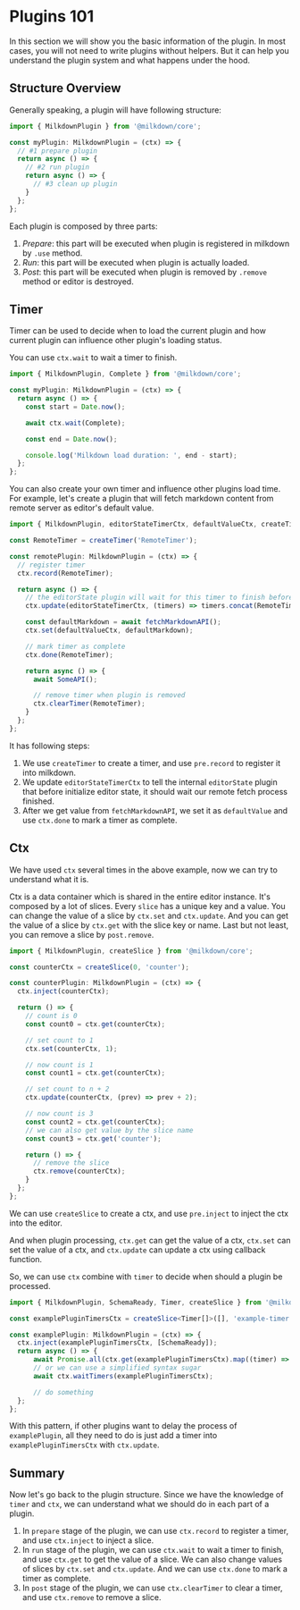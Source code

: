 # Plugins 101

In this section we will show you the basic information of the plugin.
In most cases, you will not need to write plugins without helpers.
But it can help you understand the plugin system and what happens under the hood.

## Structure Overview

Generally speaking, a plugin will have following structure:

```typescript
import { MilkdownPlugin } from '@milkdown/core';

const myPlugin: MilkdownPlugin = (ctx) => {
  // #1 prepare plugin
  return async () => {
    // #2 run plugin
    return async () => {
      // #3 clean up plugin
    }
  };
};
```

Each plugin is composed by three parts:

1. _Prepare_: this part will be executed when plugin is registered in milkdown by `.use` method.
2. _Run_: this part will be executed when plugin is actually loaded.
3. _Post_: this part will be executed when plugin is removed by `.remove` method or editor is destroyed.

## Timer

Timer can be used to decide when to load the current plugin and how current plugin can influence other plugin's loading status.

You can use `ctx.wait` to wait a timer to finish.

```typescript
import { MilkdownPlugin, Complete } from '@milkdown/core';

const myPlugin: MilkdownPlugin = (ctx) => {
  return async () => {
    const start = Date.now();

    await ctx.wait(Complete);

    const end = Date.now();

    console.log('Milkdown load duration: ', end - start);
  };
};
```

You can also create your own timer and influence other plugins load time.
For example, let's create a plugin that will fetch markdown content from remote server as editor's default value.

```typescript
import { MilkdownPlugin, editorStateTimerCtx, defaultValueCtx, createTimer } from '@milkdown/core';

const RemoteTimer = createTimer('RemoteTimer');

const remotePlugin: MilkdownPlugin = (ctx) => {
  // register timer
  ctx.record(RemoteTimer);

  return async () => {
    // the editorState plugin will wait for this timer to finish before initialize editor state.
    ctx.update(editorStateTimerCtx, (timers) => timers.concat(RemoteTimer));

    const defaultMarkdown = await fetchMarkdownAPI();
    ctx.set(defaultValueCtx, defaultMarkdown);

    // mark timer as complete
    ctx.done(RemoteTimer);

    return async () => {
      await SomeAPI();

      // remove timer when plugin is removed
      ctx.clearTimer(RemoteTimer);
    }
  };
};
```

It has following steps:

1. We use `createTimer` to create a timer, and use `pre.record` to register it into milkdown.
2. We update `editorStateTimerCtx` to tell the internal `editorState` plugin that before initialize editor state, it should wait our remote fetch process finished.
3. After we get value from `fetchMarkdownAPI`, we set it as `defaultValue` and use `ctx.done` to mark a timer as complete.

## Ctx

We have used `ctx` several times in the above example, now we can try to understand what it is.

Ctx is a data container which is shared in the entire editor instance. It's composed by a lot of slices. Every `slice` has a unique key and a value. You can change the value of a slice by `ctx.set` and `ctx.update`. And you can get the value of a slice by `ctx.get` with the slice key or name. Last but not least, you can remove a slice by `post.remove`.

```typescript
import { MilkdownPlugin, createSlice } from '@milkdown/core';

const counterCtx = createSlice(0, 'counter');

const counterPlugin: MilkdownPlugin = (ctx) => {
  ctx.inject(counterCtx);

  return () => {
    // count is 0
    const count0 = ctx.get(counterCtx);

    // set count to 1
    ctx.set(counterCtx, 1);

    // now count is 1
    const count1 = ctx.get(counterCtx);

    // set count to n + 2
    ctx.update(counterCtx, (prev) => prev + 2);

    // now count is 3
    const count2 = ctx.get(counterCtx);
    // we can also get value by the slice name
    const count3 = ctx.get('counter');

    return () => {
      // remove the slice
      ctx.remove(counterCtx);
    }
  };
};
```

We can use `createSlice` to create a ctx, and use `pre.inject` to inject the ctx into the editor.

And when plugin processing, `ctx.get` can get the value of a ctx, `ctx.set` can set the value of a ctx, and `ctx.update` can update a ctx using callback function.

So, we can use `ctx` combine with `timer` to decide when should a plugin be processed.

```typescript
import { MilkdownPlugin, SchemaReady, Timer, createSlice } from '@milkdown/core';

const examplePluginTimersCtx = createSlice<Timer[]>([], 'example-timer');

const examplePlugin: MilkdownPlugin = (ctx) => {
  ctx.inject(examplePluginTimersCtx, [SchemaReady]);
  return async () => {
      await Promise.all(ctx.get(examplePluginTimersCtx).map((timer) => ctx.wait(timer)));
      // or we can use a simplified syntax sugar
      await ctx.waitTimers(examplePluginTimersCtx);

      // do something
  };
};
```

With this pattern, if other plugins want to delay the process of `examplePlugin`, all they need to do is just add a timer into `examplePluginTimersCtx` with `ctx.update`.

## Summary

Now let's go back to the plugin structure. Since we have the knowledge of `timer` and `ctx`, we can understand what we should do in each part of a plugin.

1. In `prepare` stage of the plugin, we can use `ctx.record` to register a timer, and use `ctx.inject` to inject a slice.
2. In `run` stage of the plugin, we can use `ctx.wait` to wait a timer to finish, and use `ctx.get` to get the value of a slice. We can also change values of slices by `ctx.set` and `ctx.update`. And we can use `ctx.done` to mark a timer as complete.
3. In `post` stage of the plugin, we can use `ctx.clearTimer` to clear a timer, and use `ctx.remove` to remove a slice.
